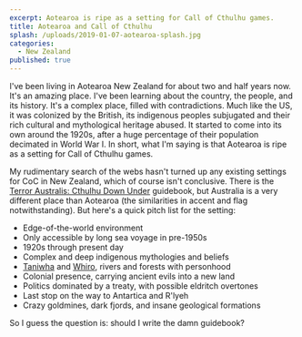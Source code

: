 ```yaml
---
excerpt: Aotearoa is ripe as a setting for Call of Cthulhu games.
title: Aotearoa and Call of Cthulhu
splash: /uploads/2019-01-07-aotearoa-splash.jpg
categories:
  - New Zealand
published: true
---
```

I've been living in Aotearoa New Zealand for about two and half years now. It's an amazing place. I've been learning about the country, the people, and its history. It's a complex place, filled with contradictions. Much like the US, it was colonized by the British, its indigenous peoples subjugated and their rich cultural and mythological heritage abused. It started to come into its own around the 1920s, after a huge percentage of their population decimated in World War I. In short, what I'm saying is that Aotearoa is ripe as a setting for Call of Cthulhu games.

My rudimentary search of the webs hasn't turned up any existing settings for CoC in New Zealand, which of course isn't conclusive. There is the [Terror Australis: Cthulhu Down Under](http://www.drivethrurpg.com/product/1634/Terror-Australis?it=1) guidebook, but Australia is a very different place than Aotearoa (the similarities in accent and flag notwithstanding). But here's a quick pitch list for the setting:

* Edge-of-the-world environment
* Only accessible by long sea voyage in pre-1950s
* 1920s through present day
* Complex and deep indigenous mythologies and beliefs
* [Taniwha](https://en.wikipedia.org/wiki/Taniwha) and [Whiro](https://en.wikipedia.org/wiki/Whiro), rivers and forests with personhood
* Colonial presence, carrying ancient evils into a new land
* Politics dominated by a treaty, with possible eldritch overtones
* Last stop on the way to Antartica and R'lyeh
* Crazy goldmines, dark fjords, and insane geological formations

So I guess the question is: should I write the damn guidebook?
